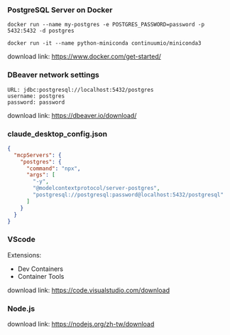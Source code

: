 ### PostgreSQL Server on Docker

```
docker run --name my-postgres -e POSTGRES_PASSWORD=password -p 5432:5432 -d postgres
```
```
docker run -it --name python-miniconda continuumio/miniconda3
```
download link: https://www.docker.com/get-started/

### DBeaver network settings

```
URL: jdbc:postgresql://localhost:5432/postgres
username: postgres
password: password
```
download link: https://dbeaver.io/download/

### claude_desktop_config.json

```json
{
  "mcpServers": {
    "postgres": {
      "command": "npx",
      "args": [
        "-y",
        "@modelcontextprotocol/server-postgres",
        "postgresql://postgresql:password@localhost:5432/postgresql"
      ]
    }
  }
}
```

### VScode

Extensions:
* Dev Containers
* Container Tools

download link: https://code.visualstudio.com/download

### Node.js

download link: https://nodejs.org/zh-tw/download
